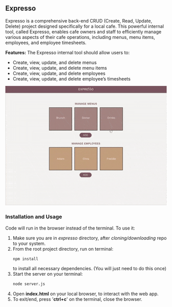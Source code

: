 ## Expresso
<!-- Project Description -->
Expresso is a comprehensive back-end CRUD (Create, Read, Update, Delete) project designed specifically for a local cafe. This powerful internal tool, called Expresso, enables cafe owners and staff to efficiently manage various aspects of their cafe operations, including menus, menu items, employees, and employee timesheets.

**Features:**
The Expresso internal tool should allow users to:
- Create, view, update, and delete menus
- Create, view, update, and delete menu items
- Create, view, update, and delete employees
- Create, view, update, and delete employee’s timesheets

<!-- Image GIF of project -->
![expresso](https://github.com/sreeharsha-rav/javascript_projects/blob/main/expresso/gif/js_expresso.gif)

### Installation and Usage
<!-- How to install and run the project? -->
Code will run in the browser instead of the terminal. To use it:
1. Make sure you are in *expresso* directory, after *cloning/downloading* repo to your system.
2. From the root project directory, run on terminal:
    ```bash
    npm install
    ```
    to install all necessary dependencies. (You will just need to do this once)
3. Start the server on your terminal:
    ```bash
    node server.js
    ```
4. Open **index.html** on your local browser, to interact with the web app.
5. To exit/end, press '**ctrl+c**' on the terminal, close the browser.
